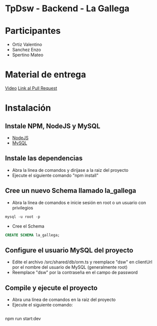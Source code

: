 # TpDsw - Backend - La Gallega

# Participantes
- Ortiz Valentino
- Sanchez Enzo
- Spertino Mateo
# Material de entrega
[Video](https://drive.google.com/file/d/1M3vf3ebXdHF9g58jad-GcBSUtBgUg9-H/view?usp=sharing)
[Link al Pull Request](https://github.com/enzosanchezariel/TpDsw-Backend/pulls)
# Instalación
## Instale NPM, NodeJS y MySQL
- [NodeJS](https://nodejs.org/en/download/)
- [MySQL](https://dev.mysql.com/downloads/mysql/)
## Instale las dependencias
- Abra la linea de comandos y dirijase a la raiz del proyecto
- Ejecute el siguiente comando "npm install"
## Cree un nuevo Schema llamado la_gallega
- Abra la linea de comandos e inicie sesión en root o un usuario con privilegios
```sql
mysql -u root -p
```
- Cree el Schema
```sql
CREATE SCHEMA la_gallega;
```
## Configure el usuario MySQL del proyecto
- Edite el archivo /src/shared/db/orm.ts y reemplace "dsw" en clientUrl por el nombre del usuario de MySQL (generalmente root)
- Reemplace "dsw" por la contraseña en el campo de password
## Compile y ejecute el proyecto
- Abra una línea de comandos en la raiz del proyecto
- Ejecute el siguiente comando:
    ```
npm run start:dev
```
